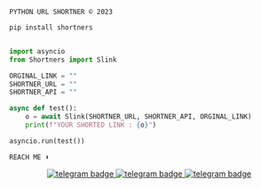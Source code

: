 `PYTHON URL SHORTNER © 2023`

```bash
pip install shortners
```

```python

import asyncio
from Shortners import Slink

ORGINAL_LINK = ""
SHORTNER_URL = ""
SHORTNER_API = ""

async def test():
    o = await Slink(SHORTNER_URL, SHORTNER_API, ORGINAL_LINK)
    print(f"YOUR SHORTED LINK : {o}")

asyncio.run(test())

```

`REACH ME ⬇️`

<p align="center">
   <a href="https://telegram.dog/clinton_abraham"><img src="https://img.shields.io/badge/𝑪𝒍𝒊𝒏𝒕𝒐𝒏 𝑨𝒃𝒓𝒂𝒉𝒂𝒎-30302f?style=flat&logo=telegram" alt="telegram badge"/>
   <a href="https://telegram.dog/Space_x_bots"><img src="https://img.shields.io/badge/Sᴘᴀᴄᴇ ✗ ʙᴏᴛꜱ-30302f?style=flat&logo=telegram" alt="telegram badge"/>
   <a href="https://telegram.dog/sources_codes"><img src="https://img.shields.io/badge/Sᴏᴜʀᴄᴇ ᴄᴏᴅᴇꜱ-30302f?style=flat&logo=telegram" alt="telegram badge"/>
</p>

<div align="center">

